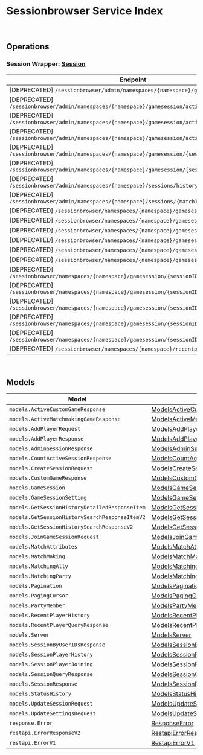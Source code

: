 [//]: # (Code generated. DO NOT EDIT.)

# Sessionbrowser Service Index

&nbsp;

## Operations

### Session Wrapper:  [Session](../../module-sessionbrowser/src/main/java/net/accelbyte/sdk/api/sessionbrowser/wrappers/Session.java)
| Endpoint | Method | ID | Class | Example |
|---|---|---|---|---|
| [DEPRECATED] `/sessionbrowser/admin/namespaces/{namespace}/gamesession` | GET | AdminQuerySession | [AdminQuerySession](../../module-sessionbrowser/src/main/java/net/accelbyte/sdk/api/sessionbrowser/operations/session/AdminQuerySession.java) | [AdminQuerySession](../../samples/cli/src/main/java/net/accelbyte/sdk/cli/api/sessionbrowser/session/AdminQuerySession.java) |
| [DEPRECATED] `/sessionbrowser/admin/namespaces/{namespace}/gamesession/active/count` | GET | GetTotalActiveSession | [GetTotalActiveSession](../../module-sessionbrowser/src/main/java/net/accelbyte/sdk/api/sessionbrowser/operations/session/GetTotalActiveSession.java) | [GetTotalActiveSession](../../samples/cli/src/main/java/net/accelbyte/sdk/cli/api/sessionbrowser/session/GetTotalActiveSession.java) |
| [DEPRECATED] `/sessionbrowser/admin/namespaces/{namespace}/gamesession/active/custom-game` | GET | GetActiveCustomGameSessions | [GetActiveCustomGameSessions](../../module-sessionbrowser/src/main/java/net/accelbyte/sdk/api/sessionbrowser/operations/session/GetActiveCustomGameSessions.java) | [GetActiveCustomGameSessions](../../samples/cli/src/main/java/net/accelbyte/sdk/cli/api/sessionbrowser/session/GetActiveCustomGameSessions.java) |
| [DEPRECATED] `/sessionbrowser/admin/namespaces/{namespace}/gamesession/active/matchmaking-game` | GET | GetActiveMatchmakingGameSessions | [GetActiveMatchmakingGameSessions](../../module-sessionbrowser/src/main/java/net/accelbyte/sdk/api/sessionbrowser/operations/session/GetActiveMatchmakingGameSessions.java) | [GetActiveMatchmakingGameSessions](../../samples/cli/src/main/java/net/accelbyte/sdk/cli/api/sessionbrowser/session/GetActiveMatchmakingGameSessions.java) |
| [DEPRECATED] `/sessionbrowser/admin/namespaces/{namespace}/gamesession/{sessionID}` | GET | AdminGetSession | [AdminGetSession](../../module-sessionbrowser/src/main/java/net/accelbyte/sdk/api/sessionbrowser/operations/session/AdminGetSession.java) | [AdminGetSession](../../samples/cli/src/main/java/net/accelbyte/sdk/cli/api/sessionbrowser/session/AdminGetSession.java) |
| [DEPRECATED] `/sessionbrowser/admin/namespaces/{namespace}/gamesession/{sessionID}` | DELETE | AdminDeleteSession | [AdminDeleteSession](../../module-sessionbrowser/src/main/java/net/accelbyte/sdk/api/sessionbrowser/operations/session/AdminDeleteSession.java) | [AdminDeleteSession](../../samples/cli/src/main/java/net/accelbyte/sdk/cli/api/sessionbrowser/session/AdminDeleteSession.java) |
| [DEPRECATED] `/sessionbrowser/admin/namespaces/{namespace}/sessions/history/search` | GET | AdminSearchSessionsV2 | [AdminSearchSessionsV2](../../module-sessionbrowser/src/main/java/net/accelbyte/sdk/api/sessionbrowser/operations/session/AdminSearchSessionsV2.java) | [AdminSearchSessionsV2](../../samples/cli/src/main/java/net/accelbyte/sdk/cli/api/sessionbrowser/session/AdminSearchSessionsV2.java) |
| [DEPRECATED] `/sessionbrowser/admin/namespaces/{namespace}/sessions/{matchID}/history/detailed` | GET | GetSessionHistoryDetailed | [GetSessionHistoryDetailed](../../module-sessionbrowser/src/main/java/net/accelbyte/sdk/api/sessionbrowser/operations/session/GetSessionHistoryDetailed.java) | [GetSessionHistoryDetailed](../../samples/cli/src/main/java/net/accelbyte/sdk/cli/api/sessionbrowser/session/GetSessionHistoryDetailed.java) |
| [DEPRECATED] `/sessionbrowser/namespaces/{namespace}/gamesession` | GET | UserQuerySession | [UserQuerySession](../../module-sessionbrowser/src/main/java/net/accelbyte/sdk/api/sessionbrowser/operations/session/UserQuerySession.java) | [UserQuerySession](../../samples/cli/src/main/java/net/accelbyte/sdk/cli/api/sessionbrowser/session/UserQuerySession.java) |
| [DEPRECATED] `/sessionbrowser/namespaces/{namespace}/gamesession` | POST | CreateSession | [CreateSession](../../module-sessionbrowser/src/main/java/net/accelbyte/sdk/api/sessionbrowser/operations/session/CreateSession.java) | [CreateSession](../../samples/cli/src/main/java/net/accelbyte/sdk/cli/api/sessionbrowser/session/CreateSession.java) |
| [DEPRECATED] `/sessionbrowser/namespaces/{namespace}/gamesession/bulk` | GET | GetSessionByUserIDs | [GetSessionByUserIDs](../../module-sessionbrowser/src/main/java/net/accelbyte/sdk/api/sessionbrowser/operations/session/GetSessionByUserIDs.java) | [GetSessionByUserIDs](../../samples/cli/src/main/java/net/accelbyte/sdk/cli/api/sessionbrowser/session/GetSessionByUserIDs.java) |
| [DEPRECATED] `/sessionbrowser/namespaces/{namespace}/gamesession/{sessionID}` | GET | GetSession | [GetSession](../../module-sessionbrowser/src/main/java/net/accelbyte/sdk/api/sessionbrowser/operations/session/GetSession.java) | [GetSession](../../samples/cli/src/main/java/net/accelbyte/sdk/cli/api/sessionbrowser/session/GetSession.java) |
| [DEPRECATED] `/sessionbrowser/namespaces/{namespace}/gamesession/{sessionID}` | PUT | UpdateSession | [UpdateSession](../../module-sessionbrowser/src/main/java/net/accelbyte/sdk/api/sessionbrowser/operations/session/UpdateSession.java) | [UpdateSession](../../samples/cli/src/main/java/net/accelbyte/sdk/cli/api/sessionbrowser/session/UpdateSession.java) |
| [DEPRECATED] `/sessionbrowser/namespaces/{namespace}/gamesession/{sessionID}` | DELETE | DeleteSession | [DeleteSession](../../module-sessionbrowser/src/main/java/net/accelbyte/sdk/api/sessionbrowser/operations/session/DeleteSession.java) | [DeleteSession](../../samples/cli/src/main/java/net/accelbyte/sdk/cli/api/sessionbrowser/session/DeleteSession.java) |
| [DEPRECATED] `/sessionbrowser/namespaces/{namespace}/gamesession/{sessionID}/join` | POST | JoinSession | [JoinSession](../../module-sessionbrowser/src/main/java/net/accelbyte/sdk/api/sessionbrowser/operations/session/JoinSession.java) | [JoinSession](../../samples/cli/src/main/java/net/accelbyte/sdk/cli/api/sessionbrowser/session/JoinSession.java) |
| [DEPRECATED] `/sessionbrowser/namespaces/{namespace}/gamesession/{sessionID}/localds` | DELETE | DeleteSessionLocalDS | [DeleteSessionLocalDS](../../module-sessionbrowser/src/main/java/net/accelbyte/sdk/api/sessionbrowser/operations/session/DeleteSessionLocalDS.java) | [DeleteSessionLocalDS](../../samples/cli/src/main/java/net/accelbyte/sdk/cli/api/sessionbrowser/session/DeleteSessionLocalDS.java) |
| [DEPRECATED] `/sessionbrowser/namespaces/{namespace}/gamesession/{sessionID}/player` | POST | AddPlayerToSession | [AddPlayerToSession](../../module-sessionbrowser/src/main/java/net/accelbyte/sdk/api/sessionbrowser/operations/session/AddPlayerToSession.java) | [AddPlayerToSession](../../samples/cli/src/main/java/net/accelbyte/sdk/cli/api/sessionbrowser/session/AddPlayerToSession.java) |
| [DEPRECATED] `/sessionbrowser/namespaces/{namespace}/gamesession/{sessionID}/player/{userID}` | DELETE | RemovePlayerFromSession | [RemovePlayerFromSession](../../module-sessionbrowser/src/main/java/net/accelbyte/sdk/api/sessionbrowser/operations/session/RemovePlayerFromSession.java) | [RemovePlayerFromSession](../../samples/cli/src/main/java/net/accelbyte/sdk/cli/api/sessionbrowser/session/RemovePlayerFromSession.java) |
| [DEPRECATED] `/sessionbrowser/namespaces/{namespace}/gamesession/{sessionID}/settings` | PUT | UpdateSettings | [UpdateSettings](../../module-sessionbrowser/src/main/java/net/accelbyte/sdk/api/sessionbrowser/operations/session/UpdateSettings.java) | [UpdateSettings](../../samples/cli/src/main/java/net/accelbyte/sdk/cli/api/sessionbrowser/session/UpdateSettings.java) |
| [DEPRECATED] `/sessionbrowser/namespaces/{namespace}/recentplayer/{userID}` | GET | GetRecentPlayer | [GetRecentPlayer](../../module-sessionbrowser/src/main/java/net/accelbyte/sdk/api/sessionbrowser/operations/session/GetRecentPlayer.java) | [GetRecentPlayer](../../samples/cli/src/main/java/net/accelbyte/sdk/cli/api/sessionbrowser/session/GetRecentPlayer.java) |


&nbsp;

## Models

| Model | Class |
|---|---|
| `models.ActiveCustomGameResponse` | [ModelsActiveCustomGameResponse](../../module-sessionbrowser/src/main/java/net/accelbyte/sdk/api/sessionbrowser/models/ModelsActiveCustomGameResponse.java) |
| `models.ActiveMatchmakingGameResponse` | [ModelsActiveMatchmakingGameResponse](../../module-sessionbrowser/src/main/java/net/accelbyte/sdk/api/sessionbrowser/models/ModelsActiveMatchmakingGameResponse.java) |
| `models.AddPlayerRequest` | [ModelsAddPlayerRequest](../../module-sessionbrowser/src/main/java/net/accelbyte/sdk/api/sessionbrowser/models/ModelsAddPlayerRequest.java) |
| `models.AddPlayerResponse` | [ModelsAddPlayerResponse](../../module-sessionbrowser/src/main/java/net/accelbyte/sdk/api/sessionbrowser/models/ModelsAddPlayerResponse.java) |
| `models.AdminSessionResponse` | [ModelsAdminSessionResponse](../../module-sessionbrowser/src/main/java/net/accelbyte/sdk/api/sessionbrowser/models/ModelsAdminSessionResponse.java) |
| `models.CountActiveSessionResponse` | [ModelsCountActiveSessionResponse](../../module-sessionbrowser/src/main/java/net/accelbyte/sdk/api/sessionbrowser/models/ModelsCountActiveSessionResponse.java) |
| `models.CreateSessionRequest` | [ModelsCreateSessionRequest](../../module-sessionbrowser/src/main/java/net/accelbyte/sdk/api/sessionbrowser/models/ModelsCreateSessionRequest.java) |
| `models.CustomGameResponse` | [ModelsCustomGameResponse](../../module-sessionbrowser/src/main/java/net/accelbyte/sdk/api/sessionbrowser/models/ModelsCustomGameResponse.java) |
| `models.GameSession` | [ModelsGameSession](../../module-sessionbrowser/src/main/java/net/accelbyte/sdk/api/sessionbrowser/models/ModelsGameSession.java) |
| `models.GameSessionSetting` | [ModelsGameSessionSetting](../../module-sessionbrowser/src/main/java/net/accelbyte/sdk/api/sessionbrowser/models/ModelsGameSessionSetting.java) |
| `models.GetSessionHistoryDetailedResponseItem` | [ModelsGetSessionHistoryDetailedResponseItem](../../module-sessionbrowser/src/main/java/net/accelbyte/sdk/api/sessionbrowser/models/ModelsGetSessionHistoryDetailedResponseItem.java) |
| `models.GetSessionHistorySearchResponseItemV2` | [ModelsGetSessionHistorySearchResponseItemV2](../../module-sessionbrowser/src/main/java/net/accelbyte/sdk/api/sessionbrowser/models/ModelsGetSessionHistorySearchResponseItemV2.java) |
| `models.GetSessionHistorySearchResponseV2` | [ModelsGetSessionHistorySearchResponseV2](../../module-sessionbrowser/src/main/java/net/accelbyte/sdk/api/sessionbrowser/models/ModelsGetSessionHistorySearchResponseV2.java) |
| `models.JoinGameSessionRequest` | [ModelsJoinGameSessionRequest](../../module-sessionbrowser/src/main/java/net/accelbyte/sdk/api/sessionbrowser/models/ModelsJoinGameSessionRequest.java) |
| `models.MatchAttributes` | [ModelsMatchAttributes](../../module-sessionbrowser/src/main/java/net/accelbyte/sdk/api/sessionbrowser/models/ModelsMatchAttributes.java) |
| `models.MatchMaking` | [ModelsMatchMaking](../../module-sessionbrowser/src/main/java/net/accelbyte/sdk/api/sessionbrowser/models/ModelsMatchMaking.java) |
| `models.MatchingAlly` | [ModelsMatchingAlly](../../module-sessionbrowser/src/main/java/net/accelbyte/sdk/api/sessionbrowser/models/ModelsMatchingAlly.java) |
| `models.MatchingParty` | [ModelsMatchingParty](../../module-sessionbrowser/src/main/java/net/accelbyte/sdk/api/sessionbrowser/models/ModelsMatchingParty.java) |
| `models.Pagination` | [ModelsPagination](../../module-sessionbrowser/src/main/java/net/accelbyte/sdk/api/sessionbrowser/models/ModelsPagination.java) |
| `models.PagingCursor` | [ModelsPagingCursor](../../module-sessionbrowser/src/main/java/net/accelbyte/sdk/api/sessionbrowser/models/ModelsPagingCursor.java) |
| `models.PartyMember` | [ModelsPartyMember](../../module-sessionbrowser/src/main/java/net/accelbyte/sdk/api/sessionbrowser/models/ModelsPartyMember.java) |
| `models.RecentPlayerHistory` | [ModelsRecentPlayerHistory](../../module-sessionbrowser/src/main/java/net/accelbyte/sdk/api/sessionbrowser/models/ModelsRecentPlayerHistory.java) |
| `models.RecentPlayerQueryResponse` | [ModelsRecentPlayerQueryResponse](../../module-sessionbrowser/src/main/java/net/accelbyte/sdk/api/sessionbrowser/models/ModelsRecentPlayerQueryResponse.java) |
| `models.Server` | [ModelsServer](../../module-sessionbrowser/src/main/java/net/accelbyte/sdk/api/sessionbrowser/models/ModelsServer.java) |
| `models.SessionByUserIDsResponse` | [ModelsSessionByUserIDsResponse](../../module-sessionbrowser/src/main/java/net/accelbyte/sdk/api/sessionbrowser/models/ModelsSessionByUserIDsResponse.java) |
| `models.SessionPlayerHistory` | [ModelsSessionPlayerHistory](../../module-sessionbrowser/src/main/java/net/accelbyte/sdk/api/sessionbrowser/models/ModelsSessionPlayerHistory.java) |
| `models.SessionPlayerJoining` | [ModelsSessionPlayerJoining](../../module-sessionbrowser/src/main/java/net/accelbyte/sdk/api/sessionbrowser/models/ModelsSessionPlayerJoining.java) |
| `models.SessionQueryResponse` | [ModelsSessionQueryResponse](../../module-sessionbrowser/src/main/java/net/accelbyte/sdk/api/sessionbrowser/models/ModelsSessionQueryResponse.java) |
| `models.SessionResponse` | [ModelsSessionResponse](../../module-sessionbrowser/src/main/java/net/accelbyte/sdk/api/sessionbrowser/models/ModelsSessionResponse.java) |
| `models.StatusHistory` | [ModelsStatusHistory](../../module-sessionbrowser/src/main/java/net/accelbyte/sdk/api/sessionbrowser/models/ModelsStatusHistory.java) |
| `models.UpdateSessionRequest` | [ModelsUpdateSessionRequest](../../module-sessionbrowser/src/main/java/net/accelbyte/sdk/api/sessionbrowser/models/ModelsUpdateSessionRequest.java) |
| `models.UpdateSettingsRequest` | [ModelsUpdateSettingsRequest](../../module-sessionbrowser/src/main/java/net/accelbyte/sdk/api/sessionbrowser/models/ModelsUpdateSettingsRequest.java) |
| `response.Error` | [ResponseError](../../module-sessionbrowser/src/main/java/net/accelbyte/sdk/api/sessionbrowser/models/ResponseError.java) |
| `restapi.ErrorResponseV2` | [RestapiErrorResponseV2](../../module-sessionbrowser/src/main/java/net/accelbyte/sdk/api/sessionbrowser/models/RestapiErrorResponseV2.java) |
| `restapi.ErrorV1` | [RestapiErrorV1](../../module-sessionbrowser/src/main/java/net/accelbyte/sdk/api/sessionbrowser/models/RestapiErrorV1.java) |
